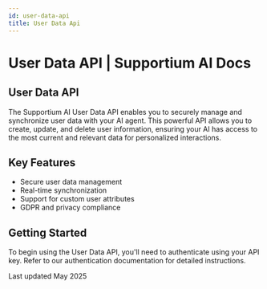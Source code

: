 ```yaml
---
id: user-data-api
title: User Data Api
---
```


# User Data API | Supportium AI Docs

## User Data API

The Supportium AI User Data API enables you to securely manage and synchronize user data with your AI agent. This powerful API allows you to create, update, and delete user information, ensuring your AI has access to the most current and relevant data for personalized interactions.

## Key Features

- Secure user data management
- Real-time synchronization
- Support for custom user attributes
- GDPR and privacy compliance

## Getting Started

To begin using the User Data API, you'll need to authenticate using your API key. Refer to our authentication documentation for detailed instructions.

Last updated May 2025
